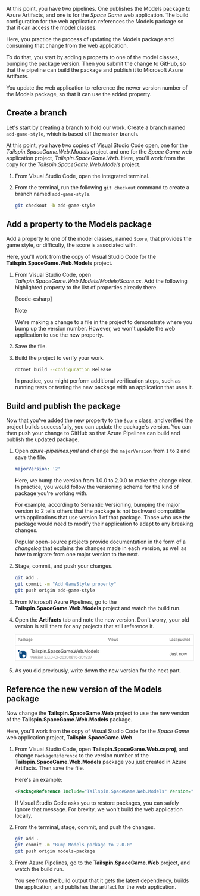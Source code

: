 At this point, you have two pipelines. One publishes the Models package to Azure Artifacts, and one is for the _Space Game_ web application. The build configuration for the web application references the Models package so that it can access the model classes.

Here, you practice the process of updating the Models package and consuming that change from the web application.

To do that, you start by adding a property to one of the model classes, bumping the package version. Then you submit the change to GitHub, so that the pipeline can build the package and publish it to Microsoft Azure Artifacts.

You update the web application to reference the newer version number of the Models package, so that it can use the added property.

## Create a branch

Let's start by creating a branch to hold our work. Create a branch named `add-game-style`, which is based off the `master` branch.

At this point, you have two copies of Visual Studio Code open, one for the *Tailspin.SpaceGame.Web.Models* project and one for the _Space Game_ web application project, *Tailspin.SpaceGame.Web*. Here, you'll work from the copy for the *Tailspin.SpaceGame.Web.Models* project.

1. From Visual Studio Code, open the integrated terminal.
1. From the terminal, run the following `git checkout` command to create a branch named `add-game-style`.

    ```bash
    git checkout -b add-game-style
    ```

## Add a property to the Models package

Add a property to one of the model classes, named `Score`, that provides the game style, or difficulty, the score is associated with.

Here, you'll work from the copy of Visual Studio Code for the **Tailspin.SpaceGame.Web.Models** project.

1. From Visual Studio Code, open *Tailspin.SpaceGame.Web.Models/Models/Score.cs*. Add the following highlighted property to the list of properties already there.

    [!code-csharp[](code/7-score-property.cs?highlight=23-25)]

    > [!NOTE]
    > We're making a change to a file in the project to demonstrate where you bump up the version number. However, we won't update the web application to use the new property.

1. Save the file.

1. Build the project to verify your work.

    ```bash
    dotnet build --configuration Release
    ```

    In practice, you might perform additional verification steps, such as running tests or testing the new package with an application that uses it.

## Build and publish the package

Now that you've added the new property to the `Score` class, and verified the project builds successfully, you can update the package's version. You can then push your change to GitHub so that Azure Pipelines can build and publish the updated package.

1. Open *azure-pipelines.yml* and change the `majorVersion` from `1` to `2` and save the file.

    ```yml
    majorVersion: '2'
    ```

    Here, we bump the version from 1.0.0 to 2.0.0 to make the change clear. In practice, you would follow the versioning scheme for the kind of package you're working with.

    For example, according to Semantic Versioning, bumping the major version to 2 tells others that the package is not backward compatible with applications that use version 1 of that package. Those who use the package would need to modify their application to adapt to any breaking changes.

    Popular open-source projects provide documentation in the form of a _changelog_ that explains the changes made in each version, as well as how to migrate from one major version to the next.

1. Stage, commit, and push your changes.

    ```bash
    git add .
    git commit -m "Add GameStyle property"
    git push origin add-game-style
    ```

1. From Microsoft Azure Pipelines, go to the **Tailspin.SpaceGame.Web.Models** project and watch the build run.

1. Open the **Artifacts** tab and note the new version. Don't worry, your old version is still there for any projects that still reference it.

    ![Screenshot of Azure Artifacts, showing version 2.0 of the package](../media/7-artifacts-package-ver2.png)

1. As you did previously, write down the new version for the next part.

## Reference the new version of the Models package

Now change the **Tailspin.SpaceGame.Web** project to use the new version of the **Tailspin.SpaceGame.Web.Models** package.

Here, you'll work from the copy of Visual Studio Code for the _Space Game_ web application project, **Tailspin.SpaceGame.Web**.

1. From Visual Studio Code, open **Tailspin.SpaceGame.Web.csproj**, and change `PackageReference` to the version number of the **Tailspin.SpaceGame.Web.Models** package you just created in Azure Artifacts. Then save the file.

    Here's an example:

    ```xml
    <PackageReference Include="Tailspin.SpaceGame.Web.Models" Version="2.0.0-CI-20200610-201937" />
    ```

    If Visual Studio Code asks you to restore packages, you can safely ignore that message. For brevity, we won't build the web application locally.

1. From the terminal, stage, commit, and push the changes.

    ```bash
    git add .
    git commit -m "Bump Models package to 2.0.0"
    git push origin models-package
    ```

1. From Azure Pipelines, go to the **Tailspin.SpaceGame.Web** project, and watch the build run.

    You see from the build output that it gets the latest dependency, builds the application, and publishes the artifact for the web application.
